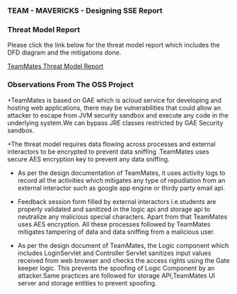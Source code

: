 ### TEAM - MAVERICKS - Designing SSE Report


### Threat Model Report
Please  click the link below for the threat model report which includes the DFD diagram and the mitigations done.

[TeamMates Threat Model Report](https://nbiswal.github.io/teammates/)

### Observations From The OSS Project 

+TeamMates is based on GAE which is acloud service for developing and hosting web applications, there may be vulnerabilities that could allow an attacker to escape from JVM security sandbox and execute any code in the underlying system.We can bypass JRE classes restricted by GAE Security sandbox.

+The threat model requires data flowing across processes and external interactors to be encrypted to prevent data sniffing .TeamMates uses secure AES encryption key to prevent any data sniffing.

+ As per the design documentation of TeamMates, it uses activity logs to record all the activities which mitigates any type of repudiation from an external interactor such as google app engine or thirdy party email api. 

+ Feedback session form filled by external interactors i.e.students are properly validated and sanitized in the logic api and storage api to neutralize any malicious special characters. Apart from that TeamMates uses AES encryption. All these processes followed by TeamMates mitigates tampering of data and data sniffing from a malicious user. 

+ As per the design document of TeamMates, the Logic component which includes LoginServlet and Controller Servlet sanitizes input values received from web browser and checks the access rights using the Gate keeper logic. This prevents the spoofing of Logic Component by an attacker.Same practices are followed for storage API,TeamMates UI server and storage entities to prevent spoofing. 
